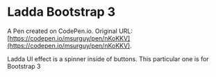 # Ladda Bootstrap 3

A Pen created on CodePen.io. Original URL: [https://codepen.io/msurguy/pen/nKoKKV](https://codepen.io/msurguy/pen/nKoKKV).

Ladda UI effect is a spinner inside of buttons. This particular one is for Bootstrap 3